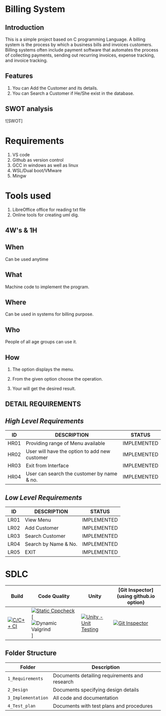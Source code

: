 # Billing System

## Introduction

This is a simple project based on C programming Language. A billing system is the process by which a business bills and invoices customers. Billing systems often include payment software that automates the process of collecting payments, sending out recurring invoices, expense tracking, and invoice tracking.

## Features

1. You can Add the Customer and its details.
2. You can Search a Customer if He/She exist in the database.

## SWOT analysis

![SWOT]

# Requirements

1. VS code
2. Github as version control
3. GCC in windows as well as linux
4. WSL/Dual boot/VMware
5. Mingw

# Tools used

1. LibreOffice office for reading txt file
2. Online tools for creating uml dig.

## 4W's & 1H

## When

Can be used anytime

## What

Machine code to implement the program.

## Where

Can be used in systems for billing purpose.

## Who

People of all age groups can use it.

## How

1. The option displays the menu.

2. From the given option choose the operation.

3. Your will get the desired result.

## DETAIL REQUIREMENTS

## _High Level Requirements_

| ID   | DESCRIPTION                                   | STATUS      |
| ---- | --------------------------------------------- | ----------- |
| HR01 | Providing range of Menu available             | IMPLEMENTED |
| HR02 | User will have the option to add new customer | IMPLEMENTED |
| HR03 | Exit from Interface                           | IMPLEMENTED |
| HR04 | User can search the customer by name & no.    | IMPLEMENTED |

## _Low Level Requirements_

| ID   | DESCRIPTION          | STATUS      |
| ---- | -------------------- | ----------- |
| LR01 | View Menu            | IMPLEMENTED |
| LR02 | Add Customer         | IMPLEMENTED |
| LR03 | Search Customer      | IMPLEMENTED |
| LR04 | Search by Name & No. | IMPLEMENTED |
| LR05 | EXIT                 | IMPLEMENTED |


# SDLC

| Build                                                                                                                                                                       | Code Quality                                                                                                                                                                                                                                                                                                                                                                                             | Unity                                                                                                                                                                                   | [Git Inspector](using github.io option)                                                                                                                                                        |
| --------------------------------------------------------------------------------------------------------------------------------------------------------------------------- | -------------------------------------------------------------------------------------------------------------------------------------------------------------------------------------------------------------------------------------------------------------------------------------------------------------------------------------------------------------------------------------------------------- | --------------------------------------------------------------------------------------------------------------------------------------------------------------------------------------- | ---------------------------------------------------------------------------------------------------------------------------------------------------------------------------------------------- |
| [![C/C++ CI](https://github.com/Harshit-09/Billing_System/actions/workflows/c-cpp.yml/badge.svg)](https://github.com/Harshit-09/Billing_System/actions/workflows/c-cpp.yml) | [![Static Cppcheck](https://github.com/Harshit-09/Billing_System/actions/workflows/cppcheck.yml/badge.svg)](https://github.com/Harshit-09/Billing_System/actions/workflows/cppcheck.yml) [![Dynamic Valgrind](https://github.com/Harshit-09/Billing_System/actions/workflows/CodeQuality_Dynamic.yml/badge.svg)]| [![Unity - Unit Testing](https://github.com/Harshit-09/Billing_System/actions/workflows/unity.yml/badge.svg)](https://github.com/Harshit-09/Billing_System/actions/workflows/unity.yml) | [![Git Inspector](https://github.com/Harshit-09/Billing_System/actions/workflows/gitinspector.yml/badge.svg)](https://github.com/Harshit-09/Billing_System/actions/workflows/gitinspector.yml) | [!Code Inspector] (https://www.code-inspector.com/project/27974/status/svg)

## Folder Structure

| Folder             | Description                                   |
| ------------------ | --------------------------------------------- |
| `1_Requirements`   | Documents detailing requirements and research |
| `2_Design`         | Documents specifying design details           |
| `3_Implementation` | All code and documentation                    |
| `4_Test_plan`      | Documents with test plans and procedures      |

